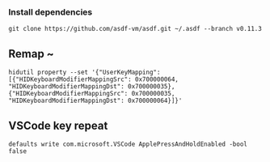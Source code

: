### Install dependencies
```
git clone https://github.com/asdf-vm/asdf.git ~/.asdf --branch v0.11.3
```

## Remap ~
```
hidutil property --set '{"UserKeyMapping": [{"HIDKeyboardModifierMappingSrc": 0x700000064, "HIDKeyboardModifierMappingDst": 0x700000035}, {"HIDKeyboardModifierMappingSrc": 0x700000035, "HIDKeyboardModifierMappingDst": 0x700000064}]}'
```

## VSCode key repeat
```
defaults write com.microsoft.VSCode ApplePressAndHoldEnabled -bool false
```
